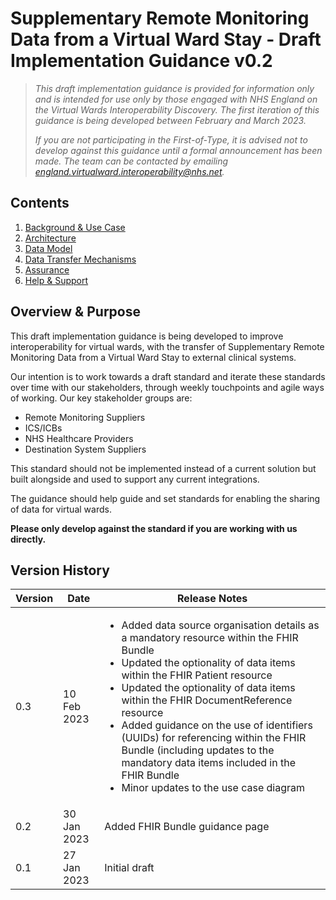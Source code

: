 #  Supplementary Remote Monitoring Data from a Virtual Ward Stay - Draft Implementation Guidance v0.2

> *This draft implementation guidance is provided for information only and is intended for use only by those engaged with NHS England on the Virtual Wards Interoperability Discovery. The first iteration of this guidance is being developed between February and March 2023.* 
>
> *If you are not participating in the First-of-Type, it is advised not to develop against this guidance until a formal announcement has been made. The team can be contacted by emailing england.virtualward.interoperability@nhs.net.*

## Contents

1. [Background & Use Case](/1_Background.md)
2. [Architecture](/2_Architecture.md)
3. [Data Model](/3_Data_Model.md)
4. [Data Transfer Mechanisms](/4_Data_Transfer_Mechanisms.md)
5. [Assurance](/5_Assurance.md)
6. [Help & Support](/6_Support.md)

 ## Overview & Purpose

This draft implementation guidance is being developed to improve interoperability for virtual wards, with the transfer of Supplementary Remote Monitoring Data from a Virtual Ward Stay to external clinical systems. 

Our intention is to work towards a draft standard and iterate these standards over time with our stakeholders, through weekly touchpoints and agile ways of working.
Our key stakeholder groups are:
- Remote Monitoring Suppliers
- ICS/ICBs
- NHS Healthcare Providers
- Destination System Suppliers

This standard should not be implemented instead of a current solution but built alongside and used to support any current integrations. 

The guidance should help guide and set standards for enabling the sharing of data for virtual wards.

**Please only develop against the standard if you are working with us directly.**


## Version History

|Version|Date|Release Notes|
|--------------|-------------|-------------|
|0.3|10 Feb 2023|<ul><li>Added data source organisation details as a mandatory resource within the FHIR Bundle</li><li>Updated the optionality of data items within the FHIR Patient resource</li><li>Updated the optionality of data items within the FHIR DocumentReference resource</li><li>Added guidance on the use of identifiers (UUIDs) for referencing within the FHIR Bundle (including updates to the mandatory  data items included in the FHIR Bundle</li><li>Minor updates to the use case diagram</li></ul>|
|0.2|30 Jan 2023|Added FHIR Bundle guidance page|
|0.1|27 Jan 2023|Initial draft|
